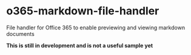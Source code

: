 # o365-markdown-file-handler

File handler for Office 365 to enable previewing and viewing markdown documents

**This is still in development and is not a useful sample yet**
